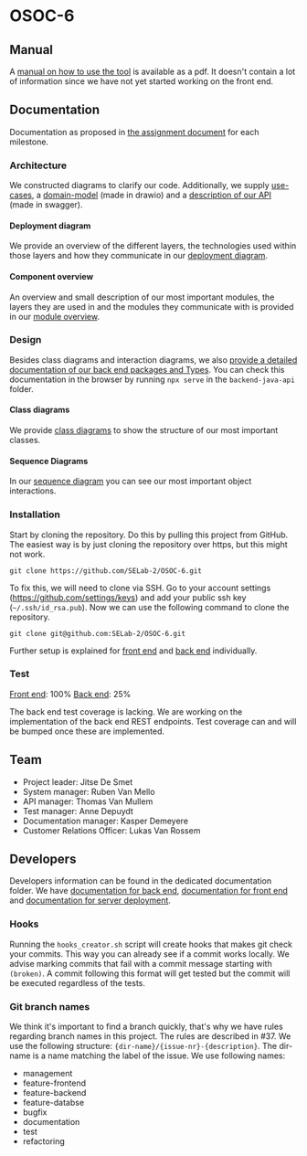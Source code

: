 # OSOC-6

## Manual

A [manual on how to use the tool](documentation/OSOC-tool-manual.pdf) is available as a pdf.
It doesn't contain a lot of information since we have not yet started working on the front end.

## Documentation

Documentation as proposed in
[the assignment document](https://github.com/SELab-2/OSOC-opgave/blob/main/opgave.md#algemeen) for each milestone.

### Architecture

We constructed diagrams to clarify our code.
Additionally, we supply [use-cases](documentation/use-case.pdf),
a [domain-model](documentation/domain-model.html) (made in drawio) and
a [description of our API](https://selab-2.github.io/OSOC-6/) (made in swagger).

#### Deployment diagram

We provide an overview of the different layers, the technologies used within those layers and
how they communicate in our [deployment diagram](documentation/OSOC-deployment-diagram.vpd.svg).

#### Component overview

An overview and small description of our most important modules,
the layers they are used in and the modules they communicate with is provided in
our [module overview](documentation/OSOC-component-servicediagram.vpd.svg).

### Design

Besides class diagrams and interaction diagrams,
we also [provide a detailed documentation of our back end packages and Types](backend-java-api).
You can check this documentation in the browser by running `npx serve` in the `backend-java-api` folder.

#### Class diagrams

We provide [class diagrams](documentation/class-diagrams) to show the structure of our most important classes.

#### Sequence Diagrams

In our [sequence diagram](documentation/sequence-diagrams) you can see our most important object interactions.

### Installation

Start by cloning the repository.
Do this by pulling this project from GitHub.
The easiest way is by just cloning the repository over https, but this might not work.
```
git clone https://github.com/SELab-2/OSOC-6.git
```
To fix this, we will need to clone via SSH.
Go to your account settings (https://github.com/settings/keys) and add your public ssh key (`~/.ssh/id_rsa.pub`).
Now we can use the following command to clone the repository.
```
git clone git@github.com:SELab-2/OSOC-6.git
```

Further setup is explained for
[front end](frontend/README.md#setup) and  [back end](backend/README.md#setup) individually.

### Test

[Front end](frontend/README.md#tests): 100%
[Back end](backend/README.md#tests): 25%

The back end test coverage is lacking.
We are working on the implementation of the back end REST endpoints.
Test coverage can and will be bumped once these are implemented.

## Team

* Project leader: Jitse De Smet
* System manager: Ruben Van Mello
* API manager: Thomas Van Mullem
* Test manager: Anne Depuydt
* Documentation manager: Kasper Demeyere
* Customer Relations Officer: Lukas Van Rossem

## Developers

Developers information can be found in the dedicated documentation folder.
We have [documentation for back end](backend/README.md),
[documentation for front end](frontend/README.md) and [documentation for server deployment](serverSetup.md).

### Hooks

Running the `hooks_creator.sh` script will create hooks that makes git check your commits.
This way you can already see if a commit works locally.
We advise marking commits that fail with a commit message starting with `(broken)`.
A commit following this format will get tested but the commit will be executed regardless of the tests.

### Git branch names

We think it's important to find a branch quickly, that's why we have rules regarding branch names in this project.
The rules are described in #37.
We use the following structure: `{dir-name}/{issue-nr}-{description}`.
The dir-name is a name matching the label of the issue.
We use following names:
* management
* feature-frontend
* feature-backend
* feature-databse
* bugfix
* documentation
* test
* refactoring

